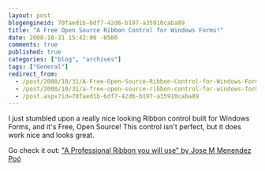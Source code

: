 ```yaml
---
layout: post
blogengineid: 70faed1b-6df7-42d6-b197-a35910caba89
title: "A Free Open Source Ribbon Control for Windows Forms!"
date: 2008-10-31 15:42:00 -0500
comments: true
published: true
categories: ["blog", "archives"]
tags: ["General"]
redirect_from: 
  - /post/2008/10/31/A-Free-Open-Source-Ribbon-Control-for-Windows-Forms
  - /post/2008/10/31/a-free-open-source-ribbon-control-for-windows-forms
  - /post.aspx?id=70faed1b-6df7-42d6-b197-a35910caba89
---
```

<!-- more -->


I just stumbled upon a really nice looking Ribbon control built for Windows Forms, and it&#39;s Free, Open Source! This control isn&#39;t perfect, but it does work nice and looks great.



Go check it out: <a href="http://www.codeproject.com/KB/toolbars/WinFormsRibbon.aspx">&quot;A Professional Ribbon you will use&quot; by Jose M Menendez Po&oacute;</a> 



<img src="/images/postsFreeOpenSourceProfessionalRibbonForWinForms.gif" alt="" />

